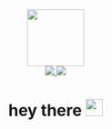 <div id="header" align="center">
  <img src="https://media.giphy.com/media/qgQUggAC3Pfv687qPC/giphy.gif" width="100"/>

<div id="badges">
 <a href="https://t.me/turaldinio">
    <img src="https://img.shields.io/badge/%20%40turaldinio-blue"/>
  </a>
   <a href="https://vk.com/feed">
    <img src="https://img.shields.io/badge/VK-blue?style=for-the-badge&logo=vk&logoColor=white"/>
  </a>
  <h1>
  hey there
  <img src="https://media.giphy.com/media/hvRJCLFzcasrR4ia7z/giphy.gif" width="30px"/>
</h1>
  </div>
  </div>
  
